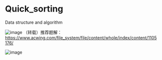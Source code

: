 # Quick_sorting
Data structure and algorithm

![image](https://user-images.githubusercontent.com/121226086/214996537-f98ea50b-f96c-49f1-82e2-6d3274bd1264.png)
（转载）推荐题解：https://www.acwing.com/file_system/file/content/whole/index/content/1105176/

![image](https://user-images.githubusercontent.com/121226086/214996607-ced3a7c3-23d0-4ffb-99d9-2d4c774c3d04.png)
